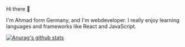 Hi there 👋

I'm Ahmad form Germany, and I'm webdeveloper. I really enjoy learning languages and frameworks like React and JavaScript. 

[![Anurag's github stats](https://github-readme-stats.vercel.app/api?username=Ahmaddardmanesh)](https://github.com//github-readme-stats)
